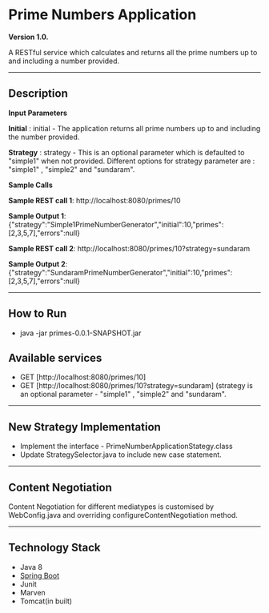 # Prime Numbers Application
**Version 1.0.**

A RESTful service which calculates and returns all the prime numbers up to and including a number provided.

---
## Description
  
  
**Input Parameters**  


**Initial** : initial - The application returns all prime numbers up to and including the number provided.  

**Strategy** : strategy - This is an optional parameter which is defaulted to "simple1" when not provided.
Different options for strategy parameter are : 	"simple1" , "simple2" and "sundaram".  

**Sample Calls**

**Sample REST call 1**: http://localhost:8080/primes/10

**Sample Output 1**: {"strategy":"Simple1PrimeNumberGenerator","initial":10,"primes":[2,3,5,7],"errors":null}

**Sample REST call 2**: http://localhost:8080/primes/10?strategy=sundaram

**Sample Output 2**: {"strategy":"SundaramPrimeNumberGenerator","initial":10,"primes":[2,3,5,7],"errors":null}

---
## How to Run
- java -jar primes-0.0.1-SNAPSHOT.jar

## Available services
- GET [http://localhost:8080/primes/10]
- GET [http://localhost:8080/primes/10?strategy=sundaram] (strategy is an optional parameter - "simple1" , "simple2" and "sundaram".

---
## New Strategy Implementation
- Implement the interface - PrimeNumberApplicationStategy.class
- Update StrategySelector.java to include new case statement.

---
## Content Negotiation
Content Negotiation for different mediatypes is customised by WebConfig.java and overriding configureContentNegotiation method.

---
## Technology Stack
* Java 8
* [Spring Boot](https://spring.io/projects/spring-boot)
* Junit
* Marven
* Tomcat(in built)










